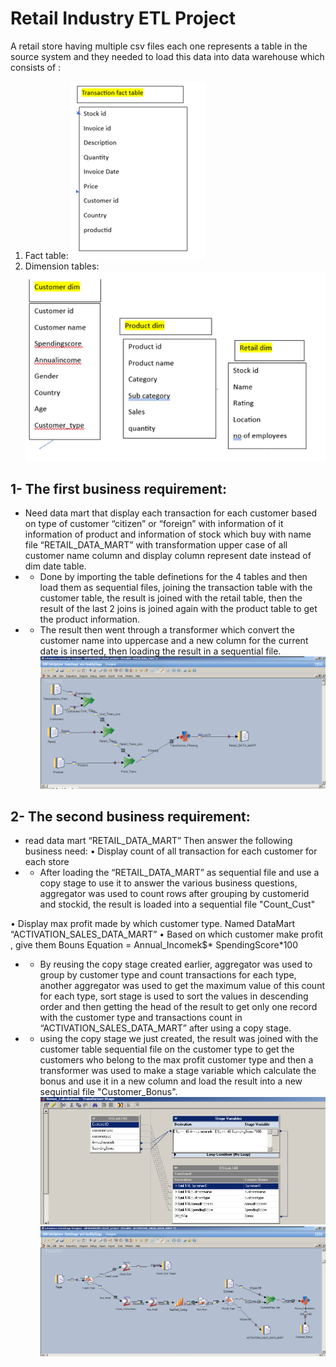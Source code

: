 # Retail Industry ETL Project

A retail store having multiple csv files each one represents a table in the source system and they needed to load this data into data warehouse which consists of :
1. Fact table: ![alt text](image.png)
2. Dimension tables: ![alt text](image-1.png)

## 1- The first business requirement:
- Need data mart that display each transaction for each customer based on type of customer “citizen” or “foreign”  with information of it information of product and information of stock  which buy  with name file 
“RETAIL_DATA_MART” with transformation upper case of all customer name column and display column represent date instead of  dim date table.
- - Done by importing the table definetions for the 4 tables and then load them as sequential files, joining the transaction table with the customer table, the result is joined with the retail table, then the result of the last 2 joins is joined again with the product table to get the product information.
- - The result then went through a transformer which convert the customer name into uppercase and a new column for the current date is inserted, then loading the result in a sequential file.
![alt text](Untitled1.png)

## 2- The second business requirement:
-  read data mart “RETAIL_DATA_MART” Then answer the following business need: 
• Display count of all transaction for each customer for each store 
- - After loading the “RETAIL_DATA_MART” as sequential file and use a copy stage to use it to answer the various business questions, aggregator was used to count rows after grouping by customerid and stockid, the result is loaded into a sequential file "Count_Cust"

• Display max profit made by which customer type. Named DataMart “ACTIVATION_SALES_DATA_MART” 
• Based on which customer make profit , give them Bouns Equation = Annual_Incomek$* SpendingScore*100
- - By reusing the copy stage created earlier, aggregator was used to group by customer type and count transactions for each type, another aggregator was used to get the maximum value of this count for each type, sort stage is used to sort the values in descending order and then getting the head of the result to get only one record with the customer type and transactions count in “ACTIVATION_SALES_DATA_MART” after using a copy stage.

- - using the copy stage we just created, the result was joined with the customer table sequential file on the customer type to get the customers who belong to the max profit customer type and then a transformer was used to make a stage variable which calculate the bonus and use it in a new column and load the result into a new sequintial file "Customer_Bonus".
![alt text](image-2.png)
![alt text](Untitled.png)
